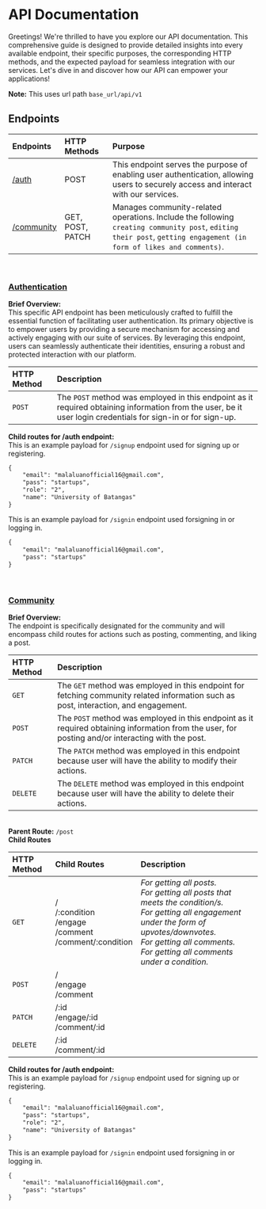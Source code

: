 # API Documentation

Greetings! We're thrilled to have you explore our API documentation. This comprehensive guide is designed to provide detailed insights into every available endpoint, their specific purposes, the corresponding HTTP methods, and the expected payload for seamless integration with our services. Let's dive in and discover how our API can empower your applications!

**Note:** This uses url path `base_url/api/v1` 
<br />

## Endpoints
| Endpoints          | HTTP Methods | Purpose      |
|:---------------|:-----|:-----------------|
| <a name="auth-top" href="#">[/auth](#auth)<a />      | POST  | This endpoint serves the purpose of enabling user authentication, allowing users to securely access and interact with our services.|
| <a name="community-top" href="#">[/community](#community)<a />    | GET, POST, PATCH  | Manages community-related operations. Include the following `creating community post`, `editing their post`, `getting engagement (in form of likes and comments)`. |

<br />

### <a name="auth">[Authentication](#auth-top)<a />

**Brief Overview:** <br />
This specific API endpoint has been meticulously crafted to fulfill the essential function of facilitating user authentication. Its primary objective is to empower users by providing a secure mechanism for accessing and actively engaging with our suite of services. By leveraging this endpoint, users can seamlessly authenticate their identities, ensuring a robust and protected interaction with our platform.

| HTTP Method | Description |
|:--------|:-------------|
|`POST`|The `POST` method was employed in this endpoint as it required obtaining information from the user, be it user login credentials for sign-in or for sign-up.|

**Child routes for /auth endpoint:** <br/>
This is an example payload for `/signup` endpoint used for signing up or registering.

```html
{
    "email": "malaluanofficial16@gmail.com",
    "pass": "startups",
    "role": "2",
    "name": "University of Batangas"
}
```

This is an example payload for `/signin` endpoint used forsigning in or logging in.
```html
{
    "email": "malaluanofficial16@gmail.com",
    "pass": "startups"
}
```

<br />

### <a name="community">[Community](#community-top)<a />

**Brief Overview:**
<br/>The endpoint is specifically designated for the community and will encompass child routes for actions such as posting, commenting, and liking a post.

| HTTP Method | Description | 
|:--------|:-------------|
|`GET`|The `GET` method was employed in this endpoint for fetching community related information such as post, interaction, and engagement.| 
|`POST`|The `POST` method was employed in this endpoint as it required obtaining information from the user, for posting and/or interacting with the post.| 
|`PATCH`|The `PATCH` method was employed in this endpoint because user will have the ability to modify their actions.|
|`DELETE`|The `DELETE` method was employed in this endpoint because user will have the ability to delete their actions.|

<br /> **Parent Route:** `/post` <br/> 
**Child Routes**


| HTTP Method   |Child Routes                                                       | Description  |
|:------------- |:------------------------------------------------------------------|:------------- |
|`GET`          |/<br/>/:condition<br/>/engage<br/>/comment<br/>/comment/:condition |_For getting all posts._ <br/> _For getting all posts that meets the condition/s._ <br/> _For getting all engagement under the form of upvotes/downvotes._ <br/> _For getting all comments._ <br/> _For getting all comments under a condition._ |
|`POST`         |/<br/>/engage<br/>/comment                                         ||
|`PATCH`        |/:id<br/>/engage/:id<br/>/comment/:id                              ||
|`DELETE`       |/:id<br/>/comment/:id                                              ||



**Child routes for /auth endpoint:** <br/>
This is an example payload for `/signup` endpoint used for signing up or registering.

```html
{
    "email": "malaluanofficial16@gmail.com",
    "pass": "startups",
    "role": "2",
    "name": "University of Batangas"
}
```

This is an example payload for `/signin` endpoint used forsigning in or logging in.
```html
{
    "email": "malaluanofficial16@gmail.com",
    "pass": "startups"
}
```
